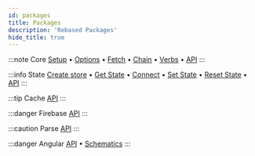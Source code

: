 ```yaml
---
id: packages
title: Packages
description: 'Rebased Packages'
hide_title: true
---
```


:::note Core
[Setup](core/setup) • [Options](core/options) • [Fetch](core/fetch) • [Chain](core/chain) • [Verbs](core/verbs) • [API](core/api)
:::

:::info State
[Create store](state/create-store) • [Get State](state/get-state) • [Connect](state/connect-data) • [Set State](state/set-state) • [Reset State](state/reset-state) • [API](state/api)
:::

:::tip Cache
[API](cache/api)
:::

:::danger Firebase
[API](firebase/api)
:::

:::caution Parse
[API](parse/api)
:::

:::danger Angular
[API](angular/api) • [Schematics](angular/schematics)
:::
